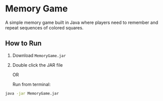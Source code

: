 # Memory Game

A simple memory game built in Java where players need to remember and repeat sequences of colored squares.

## How to Run
1. Download `MemoryGame.jar`
2. Double click the JAR file
   
   OR
   
   Run from terminal:
```bash
java -jar MemoryGame.jar